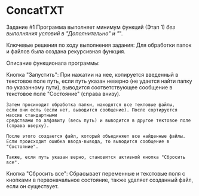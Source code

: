 # ConcatTXT
Задание #1
Программа выполняет минимум функций (Этап 1)
*без выполняния условий в "Дополнительно" и "*".

Ключевые решения по ходу выполнения задания:
  Для обработки папок и файлов была создана рекурсивная функция.

Описание функционала программы:

  Кнопка "Запустить":
    При нажатии на нее, копируется введенный в текстовое поле путь,
    если путь указан неверно (не удается найти папку по указанному пути),
    выводится соответствующее сообщение в текстовое поле "Состояние" (справа внизу).
    
    Затем просиходит обработка папки, находятся все тектовые файлы,
    если они есть (если нет, выводится сообщение). После сортируется массив стандартными
    средствами по алфавиту (весь путь) и выводится в другое тектовое поле (справа вверху).
    
    После этого создается файл, который объединяет все найденные файлы. 
    Если происходит ошибка ввода-вывода, то выводится сообщение в "Состояние".
    
    Также, если путь указан верно, становится активной кнопка "Сбросить все".
    
   Кнопка "Сбросить все":
    Сбрасывает переменные и текстовые поля с кнопками в первоначальное состояние, 
    также удаляет созданный файл, если он существует.
   
 
    
